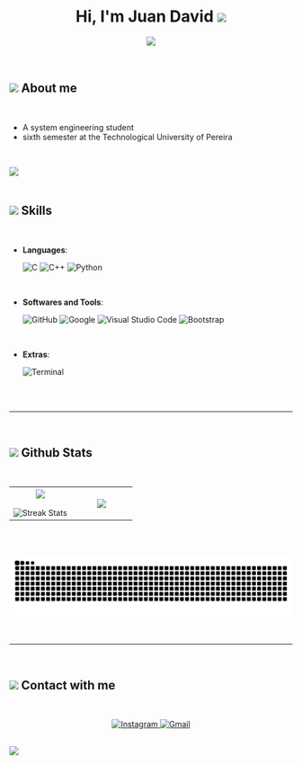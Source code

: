 <h1 align="center"><b>Hi, I'm Juan David </b><img src="https://media.giphy.com/media/hvRJCLFzcasrR4ia7z/giphy.gif" width="35"></h1>
<!--  -->
<p align="center">
  <a href="https://github.com/DenverCoder1/readme-typing-svg">
    <img src="https://readme-typing-svg.herokuapp.com?font=Time+New+Roman&color=cyan&size=25&center=true&vCenter=true&width=600&height=100&lines=Juan+David+Lopez+Tapasco++;Enthusiast+About+Mathematics,;System+Engineering+Student,;Colombia">
  </a>
</p>

<br>

## <picture><img src = "https://github.com/7oSkaaa/7oSkaaa/blob/main/Images/about_me.gif?raw=true" width = 50px></picture> About me

<br>

- A system engineering student
- sixth semester at the Technological University of Pereira

<br>

<img src="https://user-images.githubusercontent.com/73097560/115834477-dbab4500-a447-11eb-908a-139a6edaec5c.gif"><br><br>

## <img src="https://media2.giphy.com/media/QssGEmpkyEOhBCb7e1/giphy.gif?cid=ecf05e47a0n3gi1bfqntqmob8g9aid1oyj2wr3ds3mg700bl&rid=giphy.gif" width ="25"><b> Skills</b>

<br>

<p align="center">

- **Languages**:

  ![C](https://img.shields.io/badge/C%20-%232370ED.svg?style=for-the-badge&logo=c&logoColor=white)
  ![C++](https://img.shields.io/badge/C++%20-%2300599C.svg?style=for-the-badge&logo=c%2B%2B&logoColor=white)
  ![Python](https://img.shields.io/badge/Python%20-%2314354C.svg?style=for-the-badge&logo=python&logoColor=white)

<br>   
  

- **Softwares and Tools**:

 
  ![GitHub](https://img.shields.io/badge/github-%23121011.svg?style=for-the-badge&logo=github&logoColor=white)
  ![Google](https://img.shields.io/badge/google-%234285F4.svg?style=for-the-badge&logo=google&logoColor=white)
  ![Visual Studio Code](https://img.shields.io/badge/Visual%20Studio%20Code-0078d7.svg?style=for-the-badge&logo=visual-studio-code&logoColor=white)
  ![Bootstrap](https://img.shields.io/badge/Bootstrap-7952B3.svg?style=for-the-badge&logo=bootstrap&logoColor=white)

<br>

- **Extras**:

  ![Terminal](https://img.shields.io/badge/Terminal-%23054020?style=for-the-badge&logo=gnu-bash&logoColor=white)

</p>

<br>
<br>

---
<br>

## <img src="https://media.giphy.com/media/iY8CRBdQXODJSCERIr/giphy.gif" width="35"><b> Github Stats </b>

<br>

<!--- Stats & Trophy (start) -->
<p align="center">
  <!--- Stats (start) -->
  <table align="center">
    <tr border="none">
      <td width="50%" align="center">
        <img align="center" src="https://github-readme-stats.vercel.app/api?username=Juan-Pan&theme=dark&show_icons=true&count_private=true" />
        <br><br>
        <img title="🔥 GitHub Streak Stats" alt="Streak Stats" src="https://github-readme-streak-stats.herokuapp.com/?user=Juan-Pan&theme=dark&hide_border=false" />
      </td>
      <td width="50%" align="center">
        <img align="center" src="https://github-readme-stats.vercel.app/api/top-langs/?username=Juan-pan&count_private=true&theme=dark&hide_border=false&langs_count=10"/>
      </td>
    </tr>
  </table>
</p>

<!--- stats (end) -->

<br>
<br>

<!-- Snake start-->

<p align="center">
  <picture>
    <source media="(prefers-color-scheme: dark)" srcset="https://raw.githubusercontent.com/Juan-Pan/Juan-Pan/output/github-contribution-grid-snake-dark.svg">
    <source media="(prefers-color-scheme: light)" srcset="https://raw.githubusercontent.com/Juan-Pan/Juan-Pan/output/github-contribution-grid-snake.svg">
    <img alt="github contribution grid snake animation" src="https://raw.githubusercontent.com/Juan-Pan/Juan-Pan/output/github-contribution-grid-snake.svg">
  </picture>
</p>
<!--Snake end-->
<br>

---
<br>
<!--Contact with me start-->

## <img src="https://user-images.githubusercontent.com/74038190/216120981-b9507c36-0e04-4469-8e27-c99271b45ba5.png" width ="30"><b> Contact with me</b>

<br>
<div align='left'>

<p align="center">
  <a href="https://www.instagram.com/juand.lopez7/profilecard/?igsh=MWt5NHY3NDRuaHJpcA==" target="_blank">
    <img src="https://img.shields.io/badge/Instagram-E4405F?style=for-the-badge&logo=instagram&logoColor=white" alt="Instagram">
  </a>
  <a href="mailto:lopeztapasco23@gmail.com">
    <img src="https://img.shields.io/badge/Gmail-D14836?style=for-the-badge&logo=gmail&logoColor=white" alt="Gmail">
  </a>
</p>
</div>
<!--Contact with me end -->
<br>
<img src="https://user-images.githubusercontent.com/73097560/115834477-dbab4500-a447-11eb-908a-139a6edaec5c.gif">

